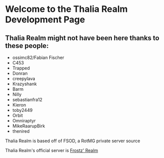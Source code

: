 # Welcome to the Thalia Realm Development Page
## Thalia Realm might not have been here thanks to these people:

- ossimc82/Fabian Fischer
- C453
- Trapped
- Donran
- creepylava
- Krazyshank
- Barm
- Nilly
- sebastianfra12
- Kieron
- toby2449
- Orbit
- Omniraptyr
- MikeRaarupBirk
- thenired

Thalia Realm is based off of FSOD, a RotMG private server source

Thalia Realm's official server is [Frostz' Realm](https://discord.gg/HtdwsAc)
